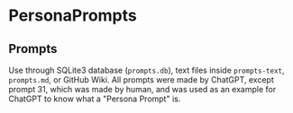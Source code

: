 # PersonaPrompts
## Prompts
Use through SQLite3 database (`prompts.db`), text files inside `prompts-text`, `prompts.md`, or GitHub Wiki. All prompts were made by ChatGPT, except prompt 31, which was made by human, and was used as an example for ChatGPT to know what a "Persona Prompt" is.